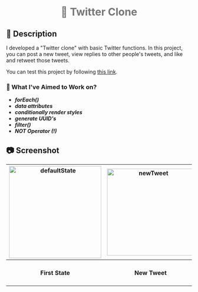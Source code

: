 <h1 align="center" style="color:#777;">📱 Twitter Clone</h1>


## :memo: Description

I developed a "Twitter clone" with basic Twitter functions. In this project, you can post a new tweet, view replies to other people's tweets, and like and retweet those tweets.

You can test this project by following [this link](https://ebrar-twitter-clone.netlify.app/).

### :dart: What I've Aimed to Work on?

- **_forEach()_**
- **_data attributes_**
- **_conditionally render styles_**
- **_generate UUID's_**
- **_filter()_**
- **_NOT Operator (!)_**

## :camera: Screenshot

|<img src="https://user-images.githubusercontent.com/102172877/215324917-12407fd4-2bc2-4917-8346-9220dff00fee.png" alt="defaultState" width="250">|<img src="https://user-images.githubusercontent.com/102172877/215325029-28bceccf-32c0-4ab3-9c1d-2c32db7c42f2.png" alt="newTweet" width="236">|<img src="https://user-images.githubusercontent.com/102172877/215325101-9337c906-25b9-4df4-8059-dbddbc18683f.png" alt="makingSale" width="250">|
|---	|---	|---	|
|<h4 align="center">First State</h4>|<h4 align="center" >New Tweet</h4>|<h4 align="center" >Like, Retweet & Replies</h4>|

